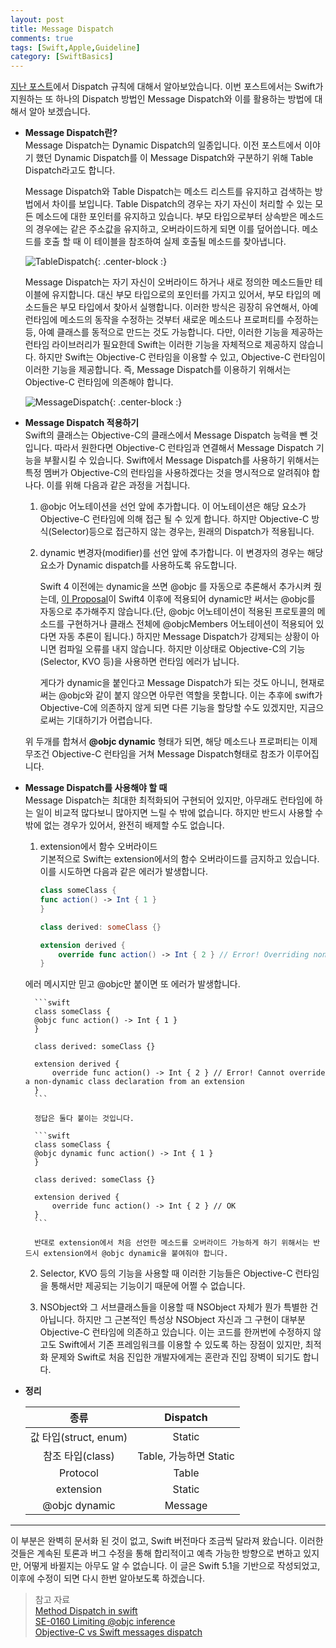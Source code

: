```yaml
---
layout: post
title: Message Dispatch
comments: true
tags: [Swift,Apple,Guideline]
category: [SwiftBasics]
---  
```


[지난 포스트](../2019-11-01-Swift의-Dispatch-규칙/)에서 Dispatch 규칙에 대해서 알아보았습니다. 이번 포스트에서는 Swift가 지원하는 또 하나의 Dispatch 방법인 Message Dispatch와 이를 활용하는 방법에 대해서 알아 보겠습니다.  

* **Message Dispatch란?**  
  Message Dispatch는 Dynamic Dispatch의 일종입니다. 이전 포스트에서 이야기 했던 Dynamic Dispatch를 이 Message Dispatch와 구분하기 위해 Table Dispatch라고도 합니다.  

  Message Dispatch와 Table Dispatch는 메소드 리스트를 유지하고 검색하는 방법에서 차이를 보입니다. Table Dispatch의 경우는 자기 자신이 처리할 수 있는 모든 메소드에 대한 포인터를 유지하고 있습니다. 부모 타입으로부터 상속받은 메소드의 경우에는 같은 주소값을 유지하고, 오버라이드하게 되면 이를 덮어씁니다. 메소드를 호출 할 때 이 테이블을 참조하여 실제 호출될 메소드를 찾아냅니다.  

  ![TableDispatch]({{"/img/MethodDispatch/TableDispatch.png"}}){: .center-block :} 

  Message Dispatch는 자기 자신이 오버라이드 하거나 새로 정의한 메소드들만 테이블에 유지합니다. 대신 부모 타입으로의 포인터를 가지고 있어서, 부모 타입의 메소드들은 부모 타입에서 찾아서 실행합니다. 이러한 방식은 굉장히 유연해서, 아예 런타임에 메소드의 동작을 수정하는 것부터 새로운 메소드나 프로퍼티를 수정하는 등, 아예 클래스를 동적으로 만드는 것도 가능합니다. 다만, 이러한 기능을 제공하는 런타임 라이브러리가 필요한데 Swift는 이러한 기능을 자체적으로 제공하지 않습니다. 하지만 Swift는 Objective-C 런타임을 이용할 수 있고, Objective-C 런타임이 이러한 기능을 제공합니다. 즉, Message Dispatch를 이용하기 위해서는 Objective-C 런타임에 의존해야 합니다. 
  
  ![MessageDispatch]({{"/img/MethodDispatch/MessageDispatch.png"}}){: .center-block :} 

* **Message Dispatch 적용하기**  
   Swift의 클래스는 Objective-C의 클래스에서 Message Dispatch 능력을 뺀 것입니다. 따라서 원한다면 Objective-C 런타임과 연결해서 Message Dispatch 기능을 부활시킬 수 있습니다. Swift에서 Message Dispatch를 사용하기 위해서는 특정 멤버가 Objective-C의 런타임을 사용하겠다는 것을 명시적으로 알려줘야 합나다. 이를 위해 다음과 같은 과정을 거칩니다.  
  
  1. @objc 어노테이션을 선언 앞에 추가합니다. 이 어노테이션은 해당 요소가 Objective-C 런타임에 의해 접근 될 수 있게 합니다. 하지만 Objective-C 방식(Selector)등으로 접근하지 않는 경우는, 원래의 Dispatch가 적용됩니다.  
  
  2. dynamic 변경자(modifier)를 선언 앞에 추가합니다. 이 변경자의 경우는 해당 요소가 Dynamic dispatch를 사용하도록 유도합니다. 
   
     Swift 4 이전에는 dynamic을 쓰면  @objc 를 자동으로 추론해서 추가시켜 줬는데, [이 Proposal](https://github.com/apple/swift-evolution/blob/master/proposals/0160-objc-inference.md)이 Swift4 이후에 적용되어 dynamic만 써서는 @objc를 자동으로 추가해주지 않습니다.(단, @objc 어노테이션이 적용된 프로토콜의 메소드를 구현하거나 클래스 전체에 @objcMembers 어노테이션이 적용되어 있다면 자동 추론이 됩니다.) 하지만 Message Dispatch가 강제되는 상황이 아니면 컴파일 오류를 내지 않습니다. 하지만 이상태로 Objective-C의 기능(Selector, KVO 등)을 사용하면 런타임 에러가 납니다. 
     
     게다가 dynamic을 붙인다고 Message Dispatch가 되는 것도 아니니, 현재로써는 @objc와 같이 붙지 않으면 아무런 역할을 못합니다. 이는 추후에 swift가 Objective-C에 의존하지 않게 되면 다른 기능을 할당할 수도 있겠지만, 지금으로써는 기대하기가 어렵습니다.  

  위 두개를 합쳐서 **@objc dynamic** 형태가 되면, 해당 메소드나 프로퍼티는 이제 무조건 Objective-C 런타임을 거쳐 Message Dispatch형태로 참조가 이루어집니다.  

* **Message Dispatch를 사용해야 할 때**  
  Message Dispatch는 최대한 최적화되어 구현되어 있지만, 아무래도 런타임에 하는 일이 비교적 많다보니 많아지면 느릴 수 밖에 없습니다. 하지만 반드시 사용할 수 밖에 없는 경우가 있어서, 완전히 배제할 수도 없습니다. 

  1. extension에서 함수 오버라이드  
    기본적으로 Swift는 extension에서의 함수 오버라이드를 금지하고 있습니다. 이를 시도하면 다음과 같은 에러가 발생합니다.  

        ```swift
        class someClass {
        func action() -> Int { 1 }
        }

        class derived: someClass {}

        extension derived {
            override func action() -> Int { 2 } // Error! Overriding non-@objc declarations from extensions is not supported
        }
        ```  
    에러 메시지만 믿고 @objc만 붙이면 또 에러가 발생합니다.
    
        ```swift
        class someClass {
        @objc func action() -> Int { 1 }
        }

        class derived: someClass {}

        extension derived {
            override func action() -> Int { 2 } // Error! Cannot override a non-dynamic class declaration from an extension
        }
        ```  

        정답은 둘다 붙이는 것입니다.  

        ```swift
        class someClass {
        @objc dynamic func action() -> Int { 1 }
        }

        class derived: someClass {}

        extension derived {
            override func action() -> Int { 2 } // OK
        }
        ```  

        반대로 extension에서 처음 선언한 메소드를 오버라이드 가능하게 하기 위해서는 반드시 extension에서 @objc dynamic을 붙여줘야 합니다.  

  2. Selector, KVO 등의 기능을 사용할 때
    이러한 기능들은 Objective-C 런타임을 통해서만 제공되는 기능이기 때문에 어쩔 수 없습니다.  

  3. NSObject와 그 서브클래스들을 이용할 때
     NSObject 자체가 뭔가 특별한 건 아닙니다. 하지만 그 근본적인 특성상 NSObject 자신과 그 구현이 대부분 Objective-C 런타임에 의존하고 있습니다. 이는 코드를 한꺼번에 수정하지 않고도 Swift에서 기존 프레임워크를 이용할 수 있도록 하는 장점이 있지만, 최적화 문제와 Swift로 처음 진입한 개발자에게는 혼란과 진입 장벽이 되기도 합니다.  
  
* **정리**  
  
  |         종류          |        Dispatch        |
  | :-------------------: | :--------------------: |
  | 값 타입(struct, enum) |         Static         |
  |   참조 타입(class)    | Table, 가능하면 Static |
  |       Protocol        |         Table          |
  |       extension       |         Static         |
  |     @objc dynamic     |        Message         |


---  

이 부분은 완벽히 문서화 된 것이 없고, Swift 버전마다 조금씩 달라져 왔습니다. 이러한 것들은 계속된 토론과 버그 수정을 통해 합리적이고 예측 가능한 방향으로 변하고 있지만, 어떻게 바뀔지는 아무도 알 수 없습니다. 이 글은 Swift 5.1을 기반으로 작성되었고, 이후에 수정이 되면 다시 한번 알아보도록 하겠습니다.  

> 참고 자료  
> [Method Dispatch in swift](https://www.rightpoint.com/rplabs/switch-method-dispatch-table)  
> [SE-0160 Limiting @objc inference](https://github.com/apple/swift-evolution/blob/master/proposals/0160-objc-inference.md)  
> [Objective-C vs Swift messages dispatch](https://blog.untitledkingdom.com/objective-c-vs-swift-messages-dispatch-9d5b7fd58327)
